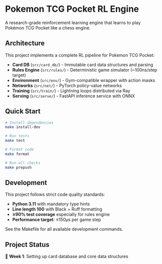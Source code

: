 # Pokemon TCG Pocket RL Engine

A research-grade reinforcement learning engine that learns to play Pokémon TCG Pocket like a chess engine.

## Architecture

This project implements a complete RL pipeline for Pokemon TCG Pocket:

- **Card DB** (`src/card_db/`) - Immutable card data structures and parsing
- **Rules Engine** (`src/rules/`) - Deterministic game simulator (~100ns/step target)  
- **Environment** (`src/env/`) - Gym-compatible wrapper with action masks
- **Networks** (`src/net/`) - PyTorch policy-value networks
- **Training** (`src/train/`) - Lightning loops distributed via Ray
- **Serving** (`src/serve/`) - FastAPI inference service with ONNX

## Quick Start

```bash
# Install dependencies
make install-dev

# Run tests
make test

# Format code
make format

# Run all checks
make prepush
```

## Development

This project follows strict code quality standards:

- **Python 3.11** with mandatory type hints
- **Line length 100** with Black + Ruff formatting
- **≥90% test coverage** especially for rules engine
- **Performance target**: ≤150μs per game step

See the Makefile for all available development commands.

## Project Status

🚧 **Week 1**: Setting up card database and core data structures 